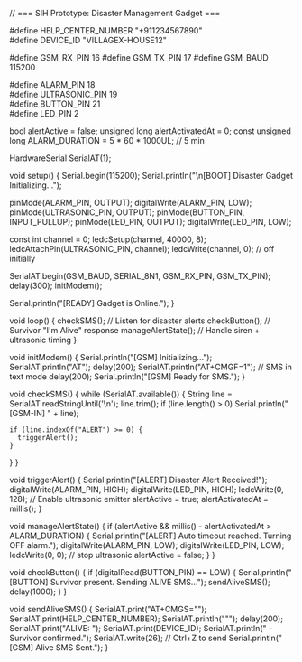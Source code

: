 // === SIH Prototype: Disaster Management Gadget ===


#define HELP_CENTER_NUMBER "+911234567890"   
#define DEVICE_ID "VILLAGEX-HOUSE12"         


#define GSM_RX_PIN 16 
#define GSM_TX_PIN 17 
#define GSM_BAUD   115200


#define ALARM_PIN       18         
#define ULTRASONIC_PIN  19    
#define BUTTON_PIN      21        
#define LED_PIN         2            


bool alertActive = false;
unsigned long alertActivatedAt = 0;
const unsigned long ALARM_DURATION = 5 * 60 * 1000UL; // 5 min

HardwareSerial SerialAT(1);


void setup() {
  Serial.begin(115200);
  Serial.println("\n[BOOT] Disaster Gadget Initializing...");

  
  pinMode(ALARM_PIN, OUTPUT); digitalWrite(ALARM_PIN, LOW);
  pinMode(ULTRASONIC_PIN, OUTPUT);
  pinMode(BUTTON_PIN, INPUT_PULLUP);
  pinMode(LED_PIN, OUTPUT); digitalWrite(LED_PIN, LOW);

  
  const int channel = 0;
  ledcSetup(channel, 40000, 8);
  ledcAttachPin(ULTRASONIC_PIN, channel);
  ledcWrite(channel, 0); // off initially

  
  SerialAT.begin(GSM_BAUD, SERIAL_8N1, GSM_RX_PIN, GSM_TX_PIN);
  delay(300);
  initModem();

  Serial.println("[READY] Gadget is Online.");
}


void loop() {
  checkSMS();          // Listen for disaster alerts
  checkButton();       // Survivor "I'm Alive" response
  manageAlertState();  // Handle siren + ultrasonic timing
}




void initModem() {
  Serial.println("[GSM] Initializing...");
  SerialAT.println("AT");
  delay(200);
  SerialAT.println("AT+CMGF=1"); // SMS in text mode
  delay(200);
  Serial.println("[GSM] Ready for SMS.");
}


void checkSMS() {
  while (SerialAT.available()) {
    String line = SerialAT.readStringUntil('\n');
    line.trim();
    if (line.length() > 0) Serial.println("[GSM-IN] " + line);

    if (line.indexOf("ALERT") >= 0) {
      triggerAlert();
    }
  }
}


void triggerAlert() {
  Serial.println("[ALERT] Disaster Alert Received!");
  digitalWrite(ALARM_PIN, HIGH);
  digitalWrite(LED_PIN, HIGH);
  ledcWrite(0, 128);  // Enable ultrasonic emitter
  alertActive = true;
  alertActivatedAt = millis();
}


void manageAlertState() {
  if (alertActive && millis() - alertActivatedAt > ALARM_DURATION) {
    Serial.println("[ALERT] Auto timeout reached. Turning OFF alarm.");
    digitalWrite(ALARM_PIN, LOW);
    digitalWrite(LED_PIN, LOW);
    ledcWrite(0, 0); // stop ultrasonic
    alertActive = false;
  }
}


void checkButton() {
  if (digitalRead(BUTTON_PIN) == LOW) {
    Serial.println("[BUTTON] Survivor present. Sending ALIVE SMS...");
    sendAliveSMS();
    delay(1000); 
  }
}


void sendAliveSMS() {
  SerialAT.print("AT+CMGS=\"");
  SerialAT.print(HELP_CENTER_NUMBER);
  SerialAT.println("\"");
  delay(200);
  SerialAT.print("ALIVE: ");
  SerialAT.print(DEVICE_ID);
  SerialAT.println(" - Survivor confirmed.");
  SerialAT.write(26); // Ctrl+Z to send
  Serial.println("[GSM] Alive SMS Sent.");
}
